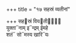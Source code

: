 +++
title = "१७ सहस्रं व्यतीनां"

+++
सह᳓स्रं विय᳓तीनां᳐  
युक्ता᳓नाम् इ᳓न्द्रम् ईमहे  
शतं᳓ सो᳓मस्य खारि᳓यः